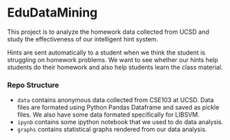 # EduDataMining

This project is to analyze the homework data collected from UCSD and study the effectiveness of our intelligent hint system.

Hints are sent automatically to a student when we think the student is struggling on homework problems. We want to see whether our hints help students do their homework and also help students learn the class material.

### Repo Structure
* ```data``` contains anonymous data collected from CSE103 at UCSD. Data files are formated using Python Pandas Dataframe and saved as pickle files. We also have some data formated specifically for LIBSVM.
* ```ipynb``` contains some ipython notebook that we used to do data analysis.
* ```graphs``` contains statistical graphs rendered from our data analysis.